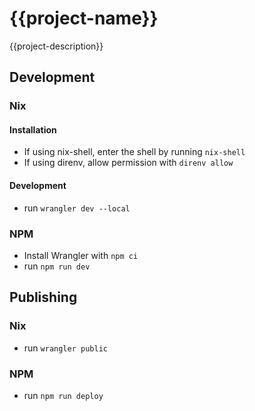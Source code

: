 # {{project-name}}

{{project-description}}

## Development

### Nix

#### Installation

* If using nix-shell, enter the shell by running `nix-shell`
* If using direnv, allow permission with `direnv allow`

#### Development

* run `wrangler dev --local`

### NPM

* Install Wrangler with `npm ci`
* run `npm run dev`

## Publishing

### Nix

* run `wrangler public`

### NPM

* run `npm run deploy`
